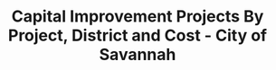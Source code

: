 ---
schema: default
title: 'Capital Improvement Projects By Project, District and Cost - City of Savannah'
organization: City of Savannah
notes: >-
  This dataset details all 333 current Capital Improvement Projects underway in
  the Second Quarter of FY '17 by the City of Savannah. It includes: anticipated
  start and end date; line item descriptions; category of improvement; project
  manager contact info; and projected costs of each project.
license: 'http://www.opendefinition.org/licenses/odc-pddl'
category:
  - Budget / Finance
maintainer: Saja Aures
maintainer_email: saures@savannahga.gov
---